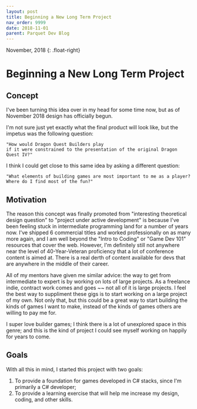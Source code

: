 ```yaml
---
layout: post
title: Beginning a New Long Term Project
nav_order: 9999
date: 2018-11-01
parent: Parquet Dev Blog
---
```

November, 2018
{: .float-right}

# Beginning a New Long Term Project

## Concept

I've been turning this idea over in my head for some time now, but as of November 2018 design has officially begun.

I'm not sure just yet exactly what the final product will look like, but the impetus was the following question:

    "How would Dragon Quest Builders play
    if it were constrained to the presentation of the original Dragon Quest IV?"

I think I could get close to this same idea by asking a different question:

    "What elements of building games are most important to me as a player?
    Where do I find most of the fun?"

## Motivation

The reason this concept was finally promoted from "interesting theoretical design question" to "project under active development" is because I've been feeling stuck in intermediate programming land for a number of years now.
I've shipped 6 commercial titles and worked professionally on as many more again, and I am well beyond the "Intro to Coding" or "Game Dev 101" resources that cover the web.
However, I'm definitely still not anywhere near the level of 40-Year-Veteran proficiency that a lot of conference content is aimed at.
There is a real derth of content available for devs that are anywhere in the middle of their career.

All of my mentors have given me similar advice: the way to get from intermediate to expert is by working on lots of large projects.
As a freelance indie, contract work comes and goes ~~ not all of it is large projects.
I feel the best way to suppliment these gigs is to start working on a large project of my own.
Not only that, but this could be a great way to start building the kinds of games I want to make, instead of the kinds of games others are willing to pay me for.

I super love builder games; I think there is a lot of unexplored space in this genre; and this is the kind of project I could see myself working on happily for years to come.

## Goals

With all this in mind, I started this project with two goals:

1. To provide a foundation for games developed in C# stacks, since I'm primarily a C# developer;
2. To provide a learning exercise that will help me increase my design, coding, and other skills.

